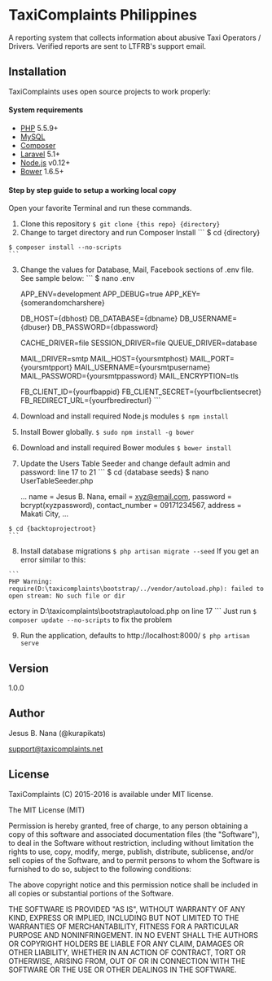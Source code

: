 # TaxiComplaints Philippines
A reporting system that collects information about abusive Taxi Operators / Drivers. Verified reports are sent to LTFRB's support email.

## Installation
TaxiComplaints uses open source projects to work properly:

#### System requirements
  - [PHP] 5.5.9+
  - [MySQL]
  - [Composer]
  - [Laravel] 5.1+
  - [Node.js] v0.12+
  - [Bower] 1.6.5+

#### Step by step guide to setup a working local copy
Open your favorite Terminal and run these commands.
  1. Clone this repository
    ```
    $ git clone {this repo} {directory}
	```
  2. Change to target directory and run Composer Install
    ```
    $ cd {directory}

    $ composer install --no-scripts
    ```
  3. Change the values for Database, Mail, Facebook sections of .env file.
     See sample below:
    ```
    $ nano .env

        APP_ENV=development
        APP_DEBUG=true
        APP_KEY={somerandomcharshere}

        DB_HOST={dbhost}
        DB_DATABASE={dbname}
        DB_USERNAME={dbuser}
        DB_PASSWORD={dbpassword}

        CACHE_DRIVER=file
        SESSION_DRIVER=file
        QUEUE_DRIVER=database

        MAIL_DRIVER=smtp
        MAIL_HOST={yoursmtphost}
        MAIL_PORT={yoursmtpport}
        MAIL_USERNAME={yoursmtpusername}
        MAIL_PASSWORD={yoursmtppassword}
        MAIL_ENCRYPTION=tls

        FB_CLIENT_ID={yourfbappid}
        FB_CLIENT_SECRET={yourfbclientsecret}
        FB_REDIRECT_URL={yourfbredirecturl}
    ```
  4. Download and install required Node.js modules
    ```
    $ npm install
    ```
  5. Install Bower globally.
    ```
    $ sudo npm install -g bower
    ```
  6. Download and install required Bower modules
    ```
    $ bower install
    ```
  7. Update the Users Table Seeder and change default admin and password: line 17 to 21
    ```
    $ cd {database seeds}
    $ nano UserTableSeeder.php

        ...
        name           = Jesus B. Nana,
        email          = xyz@email.com,
        password       = bcrypt(xyzpassword),
        contact_number = 09171234567,
        address        = Makati City,
        ...

    $ cd {backtoprojectroot}
    ```
  8. Install database migrations
    ```
    $ php artisan migrate --seed
    ```
    If you get an error similar to this: 
    
    ```
    PHP Warning:  require(D:\taxicomplaints\bootstrap/../vendor/autoload.php): failed to open stream: No such file or dir
ectory in D:\taxicomplaints\bootstrap\autoload.php on line 17
    ```
    Just run ``$ composer update --no-scripts`` to fix the problem
    
  9. Run the application, defaults to http://localhost:8000/
    ```
    $ php artisan serve
    ```

## Version
1.0.0

## Author
Jesus B. Nana (@kurapikats)

support@taxicomplaints.net

## License
TaxiComplaints (C) 2015-2016 is available under MIT license.

The MIT License (MIT)

Permission is hereby granted, free of charge, to any person obtaining a copy of this software and associated documentation files (the "Software"), to deal in the Software without restriction, including without limitation the rights to use, copy, modify, merge, publish, distribute, sublicense, and/or sell copies of the Software, and to permit persons to whom the Software is furnished to do so, subject to the following conditions:

The above copyright notice and this permission notice shall be included in all copies or substantial portions of the Software.

THE SOFTWARE IS PROVIDED "AS IS", WITHOUT WARRANTY OF ANY KIND, EXPRESS OR IMPLIED, INCLUDING BUT NOT LIMITED TO THE WARRANTIES OF MERCHANTABILITY, FITNESS FOR A PARTICULAR PURPOSE AND NONINFRINGEMENT. IN NO EVENT SHALL THE AUTHORS OR COPYRIGHT HOLDERS BE LIABLE FOR ANY CLAIM, DAMAGES OR OTHER LIABILITY, WHETHER IN AN ACTION OF CONTRACT, TORT OR OTHERWISE, ARISING FROM, OUT OF OR IN CONNECTION WITH THE SOFTWARE OR THE USE OR OTHER DEALINGS IN THE SOFTWARE.

   [php]: <http://php.net>
   [mysql]: <http://mysql.com>
   [composer]: <http://getcomposer.org>
   [laravel]: <http://laravel.com>
   [node.js]: <http://nodejs.org>
   [bower]: <http://bower.io>
